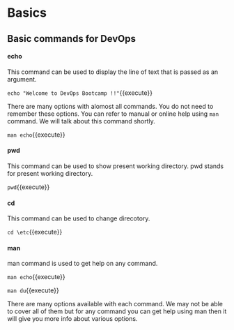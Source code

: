 # Basics
## Basic commands for DevOps

#### echo
This command can be used to display the line of text that is passed as an argument. 

`echo "Welcome to DevOps Bootcamp !!"`{{execute}}

There are many options with alomost all commands. You do not need to remember these options. You can refer to manual or online help using `man ` command. We will talk about this command shortly.

`man echo`{{execute}}
 
#### pwd

This command can be used to show present working directory. pwd stands for present working directory.

`pwd`{{execute}}

 
#### cd

This command can be used to change direcotory.

`cd \etc`{{execute}}

#### man

man command is used to get help on any command. 

`man echo`{{execute}}

`man du`{{execute}}

There are many options available with each command. We may not be able to cover all of them but for any command you can get help using man <command> then it will give you more info about various options.

